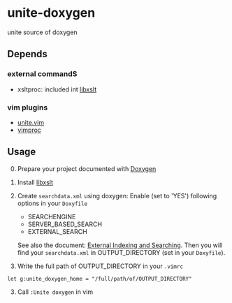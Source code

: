 unite-doxygen
=============

unite source of doxygen

## Depends

### external commandS

- xsltproc: included int [libxslt](http://xmlsoft.org/libxslt/)

### vim plugins

- [unite.vim](https://github.com/Shougo/unite.vim) 
- [vimproc](https://github.com/Shougo/vimproc.vim)

Usage
-----

0. Prepare your project documented with [Doxygen](http://www.doxygen.org)

0. Install [libxslt](http://xmlsoft.org/libxslt/)

1. Create `searchdata.xml` using doxygen:
   Enable (set to 'YES') following options in your `Doxyfile`

    - SEARCHENGINE
    - SERVER_BASED_SEARCH
    - EXTERNAL_SEARCH

   See also the document: [External Indexing and Searching](http://www.stack.nl/~dimitri/doxygen/manual/extsearch.html).
   Then you will find your `searchdata.xml` in OUTPUT_DIRECTORY (set in your `Doxyfile`).

2. Write the full path of OUTPUT_DIRECTORY in your `.vimrc`

  ```vim
  let g:unite_doxygen_home = "/full/path/of/OUTPUT_DIRECTORY"
  ```

3. Call `:Unite doxygen` in vim
